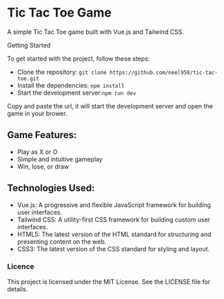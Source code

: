 # Tic Tac Toe Game

A simple Tic Tac Toe game built with Vue.js and Tailwind CSS.

Getting Started

To get started with the project, follow these steps:

- Clone the repository: `git clone https://github.com/neel958/tic-tac-toe.git`
- Install the dependencies: `npm install`
- Start the development server:`npm run dev`

Copy and paste the url, it will start the development server and open the game in your brower.

## Game Features: 

- Play as X or O
- Simple and intuitive gameplay
- Win, lose, or draw

## Technologies Used: 
- Vue.js: A progressive and flexible JavaScript framework for building user interfaces.
- Tailwind CSS: A utility-first CSS framework for building custom user interfaces.
- HTML5: The latest version of the HTML standard for structuring and presenting content on the web.
- CSS3: The latest version of the CSS standard for styling and layout.

### Licence 
This project is licensed under the MIT License. See the LICENSE file for details.